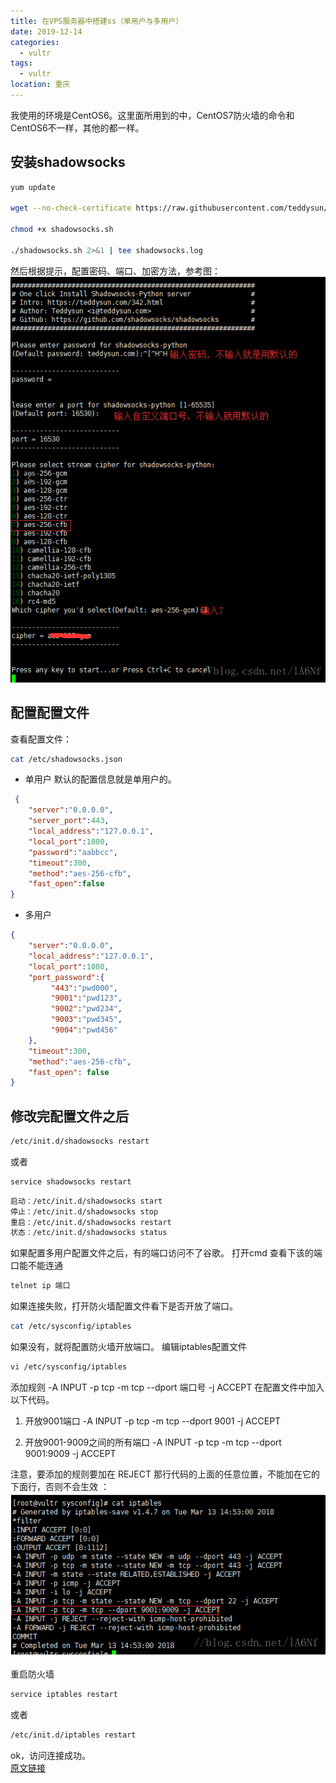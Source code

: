 ```yaml
---
title: 在VPS服务器中搭建ss（单用户与多用户）
date: 2019-12-14
categories:
  - vultr
tags: 
  - vultr
location: 重庆  
---
```


我使用的环境是CentOS6。这里面所用到的中，CentOS7防火墙的命令和CentOS6不一样，其他的都一样。
## 安装shadowsocks

```bash
yum update

wget --no-check-certificate https://raw.githubusercontent.com/teddysun/shadowsocks_install/master/shadowsocks.sh

chmod +x shadowsocks.sh

./shadowsocks.sh 2>&1 | tee shadowsocks.log
```


然后根据提示，配置密码、端口、加密方法，参考图：<br>
![Image text](/assets/img/vultr/1.png)

## 配置配置文件
查看配置文件：
```bash
cat /etc/shadowsocks.json
```
- 单用户
默认的配置信息就是单用户的。
```json
 {
    "server":"0.0.0.0",
    "server_port":443,
    "local_address":"127.0.0.1",
    "local_port":1080,
    "password":"aabbcc",
    "timeout":300,
    "method":"aes-256-cfb",
    "fast_open":false
}
```

- 多用户
```json
{
    "server":"0.0.0.0",
    "local_address":"127.0.0.1",
    "local_port":1080,
    "port_password":{
         "443":"pwd000",
         "9001":"pwd123",
         "9002":"pwd234",
         "9003":"pwd345",
         "9004":"pwd456"                    
    },
    "timeout":300,
    "method":"aes-256-cfb",
    "fast_open": false
}
```

## 修改完配置文件之后
```bash
/etc/init.d/shadowsocks restart
```
或者<br/>
```bash
service shadowsocks restart
```
```bash
启动：/etc/init.d/shadowsocks start
停止：/etc/init.d/shadowsocks stop
重启：/etc/init.d/shadowsocks restart
状态：/etc/init.d/shadowsocks status
```
如果配置多用户配置文件之后，有的端口访问不了谷歌。
打开cmd 查看下该的端口能不能连通
```bash
telnet ip 端口
```


如果连接失败，打开防火墙配置文件看下是否开放了端口。
```bash
cat /etc/sysconfig/iptables
```

如果没有，就将配置防火墙开放端口。
编辑iptables配置文件
```bash
vi /etc/sysconfig/iptables
```

添加规则 -A INPUT -p tcp -m tcp --dport 端口号 -j ACCEPT
在配置文件中加入以下代码。
1. 开放9001端口
-A INPUT -p tcp -m tcp --dport 9001 -j ACCEPT  

2. 开放9001-9009之间的所有端口
-A INPUT -p tcp -m tcp --dport 9001:9009 -j ACCEPT  

注意，要添加的规则要加在 REJECT 那行代码的上面的任意位置，不能加在它的下面行，否则不会生效 ：
![Image text](/assets/img/vultr/2.png)

重启防火墙
```bash
service iptables restart
```
或者<br/>
```bash
/etc/init.d/iptables restart
```

ok，访问连接成功。<br>
[原文链接](https://blog.csdn.net/la6nf/article/details/79560297?utm_source=copy)